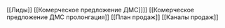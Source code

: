 [[Лиды]]
[[Комерческое предложение ДМС]]]]
[[Комерческое предложение ДМС пролонгация]]
[[План продаж]]
[[Каналы продаж]]
